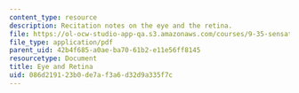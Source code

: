 ```yaml
---
content_type: resource
description: Recitation notes on the eye and the retina.
file: https://ol-ocw-studio-app-qa.s3.amazonaws.com/courses/9-35-sensation-and-perception-spring-2009/086d219123b0de7af3a6d32d9a335f7c_MIT9_35s09_rec02_eye_and_retina.pdf
file_type: application/pdf
parent_uid: 42b4f685-a0ae-ba70-61b2-e11e56ff8145
resourcetype: Document
title: Eye and Retina
uid: 086d2191-23b0-de7a-f3a6-d32d9a335f7c
---
```

